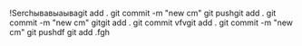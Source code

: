 !Serchывавыаываgit add . git commit -m "new cm" git pushgit add . git commit -m
"new cm" gitgit add . git commit vfvgit add . git commit -m "new cm" git pushdf
git add .fgh
